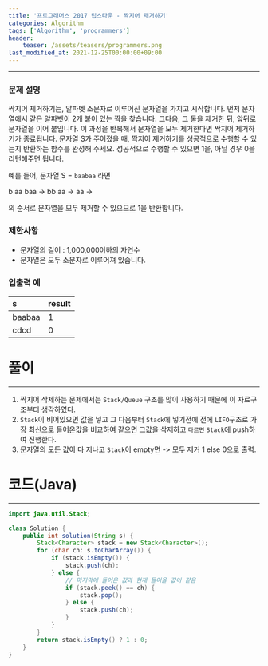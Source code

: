 ```yaml
---
title: '프로그래머스 2017 팁스타운 - 짝지어 제거하기'
categories: Algorithm
tags: ['Algorithm', 'programmers']
header:
    teaser: /assets/teasers/programmers.png
last_modified_at: 2021-12-25T00:00:00+09:00
---
```

- - -

### 문제 설명

짝지어 제거하기는, 알파벳 소문자로 이루어진 문자열을 가지고 시작합니다. 먼저 문자열에서 같은 알파벳이 2개 붙어 있는 짝을 찾습니다. 그다음, 그 둘을 제거한 뒤, 앞뒤로 문자열을 이어 붙입니다. 이 과정을 반복해서 문자열을 모두 제거한다면 짝지어 제거하기가 종료됩니다. 문자열 S가 주어졌을 때, 짝지어 제거하기를 성공적으로 수행할 수 있는지 반환하는 함수를 완성해 주세요. 성공적으로 수행할 수 있으면 1을, 아닐 경우 0을 리턴해주면 됩니다.
   
예를 들어, 문자열 S = `baabaa` 라면

b aa baa → bb aa → aa →

의 순서로 문자열을 모두 제거할 수 있으므로 1을 반환합니다.

### 제한사항
* 문자열의 길이 : 1,000,000이하의 자연수
* 문자열은 모두 소문자로 이루어져 있습니다.

### 입출력 예

|   s   | result |
| :---- | :----- | 
| baabaa|    1   | 
| cdcd  |    0   | 

# 풀이

- - - 

1. 짝지어 삭제하는 문제에서는 `Stack/Queue` 구조를 많이 사용하기 때문에 이 자료구조부터 생각하였다.
2. `Stack`이 비어있으면 값을 넣고 그 다음부터 `Stack`에 넣기전에 전에 `LIFO`구조로 가장 최신으로 들어온값을 비교하여 같으면 그값을 삭제하고 `다르면` `Stack`에 push하여 진행한다.
3. 문자열의 모든 값이 다 지나고 `Stack`이 empty면 -> 모두 제거 1 else 0으로 출력.

# 코드(Java)

- - -

```java
import java.util.Stack;

class Solution {
    public int solution(String s) {
        Stack<Character> stack = new Stack<Character>();
        for (char ch: s.toCharArray()) {
            if (stack.isEmpty()) {
                stack.push(ch);
            } else {
                // 마지막에 들어온 값과 현재 들어올 값이 같음
                if (stack.peek() == ch) {
                    stack.pop();
                } else {
                    stack.push(ch);
                }
            }
        }
        return stack.isEmpty() ? 1 : 0;
    }
}
```
